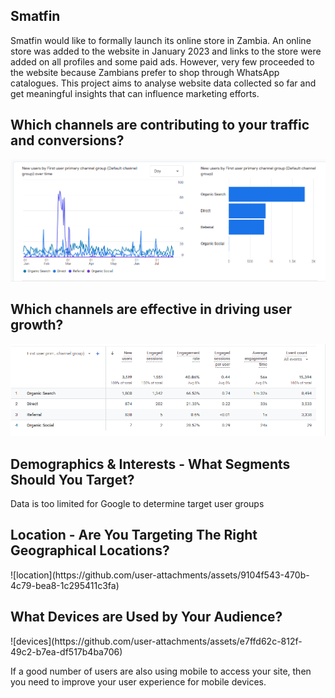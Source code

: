 <H2> Smatfin</H2>
Smatfin would like to formally launch its online store in Zambia. An online store was added to the website in January 2023 and links to the store were added on all profiles and some paid ads. However, very few proceeded to the website because Zambians prefer to shop through WhatsApp catalogues. This project aims to analyse website data collected so far and get meaningful insights that can influence marketing efforts.

<H2>Which channels are contributing to your traffic and conversions?</H2>
<img src="https://github.com/Shimanga/Website-Analytics-Report/blob/main/Smatfin%20user%20acquisition.png?raw=true)"></img>

<H2>Which channels are effective in driving user growth?</H2>
<img src="https://github.com/Shimanga/Website-Analytics-Report/blob/main/Smatfin%20user%20acquisition%20overview.png?raw=true"></img>

<H2>Demographics & Interests - What Segments Should You Target?</H2>

Data is too limited for Google to determine target user groups

<H2>Location - Are You Targeting The Right Geographical Locations?</H2>
![location](https://github.com/user-attachments/assets/9104f543-470b-4c79-bea8-1c295411c3fa)

<H2>What Devices are Used by Your Audience?</H2>
![devices](https://github.com/user-attachments/assets/e7ffd62c-812f-49c2-b7ea-df517b4ba706)

If a good number of users are also using mobile to access your site, then you need to improve your user experience for mobile devices. 
